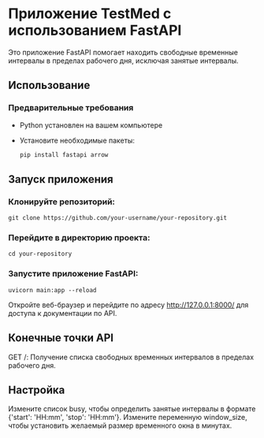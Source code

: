 # Приложение TestMed с использованием FastAPI

Это приложение FastAPI помогает находить свободные временные интервалы в пределах рабочего дня, исключая занятые интервалы.

## Использование

### Предварительные требования

- Python установлен на вашем компьютере
- Установите необходимые пакеты:

  ```bash
  pip install fastapi arrow


## Запуск приложения
### Клонируйте репозиторий:

```
git clone https://github.com/your-username/your-repository.git
```

### Перейдите в директорию проекта:

```
cd your-repository
```
### Запустите приложение FastAPI:

```
uvicorn main:app --reload
```
Откройте веб-браузер и перейдите по адресу http://127.0.0.1:8000/ для доступа к документации по API.

## Конечные точки API

GET /:
Получение списка свободных временных интервалов в пределах рабочего дня.

## Настройка

Измените список busy, чтобы определить занятые интервалы в формате {'start': 'HH:mm', 'stop': 'HH:mm'}.
Измените переменную window_size, чтобы установить желаемый размер временного окна в минутах.
